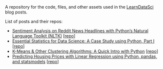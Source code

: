 A repository for the code, files, and other assets used in the [LearnDataSci](http://www.learndatasci.com) blog posts.

List of posts and their repos:
+ [Sentiment Analysis on Reddit News Headlines with Python’s Natural Language Toolkit (NLTK)](http://www.learndatasci.com/sentiment-analysis-reddit-headlines-pythons-nltk/) [[repo](../../tree/master/Sentiment%20Analysis%20on%20Reddit%20Headlines%20with%20NLTK)]
+ [Essential Statistics for Data Science: A Case Study using Python, Part I](http://www.learndatasci.com/data-science-statistics-using-python/) [[repo](../../tree/master/Essential%20Statistics)]
+ [K-Means & Other Clustering Algorithms: A Quick Intro with Python](http://www.learndatasci.com/k-means-clustering-algorithms-python-intro/) [[repo](../../tree/master/Karate%20Club%20Clustering)]
+ [Predicting Housing Prices with Linear Regression using Python, pandas, and statsmodels](http://www.learndatasci.com/predicting-housing-prices-linear-regression-using-python-pandas-statsmodels/) [[repo](../../tree/master/Housing%20Price%20Index%20Regression)]
